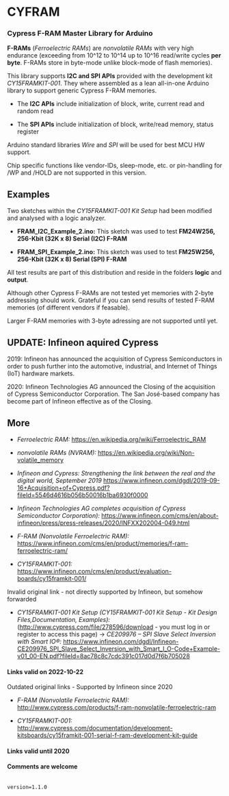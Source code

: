 # CYFRAM

### Cypress F-RAM Master Library for Arduino

**F-RAMs** (*Ferroelectric RAMs*) are *nonvolatile RAMs* with very high endurance (exceeding from 10^12 to 10^14 up to 10^16 read/write cycles **per byte**. F-RAMs store in byte-mode unlike block-mode of flash memories).

This library supports **I2C and SPI APIs** provided with the development kit *CY15FRAMKIT-001*. They where assembled as a lean all-in-one Arduino library to support generic Cypress F-RAM memories.

- The **I2C APIs** include initialization of block, write, current read and random read

- The **SPI APIs** include initialization of block, write/read memory, status register

Arduino standard libraries *Wire* and *SPI*  will be used for best MCU HW support.

Chip specific functions like vendor-IDs, sleep-mode, etc. or pin-handling for /WP and /HOLD are not supported in this version. 


## Examples 

Two sketches within the *CY15FRAMKIT-001 Kit Setup* had been modified and analysed with a logic analyzer. 

- **FRAM_I2C_Example_2.ino:** This sketch was used to test **FM24W256, 256-Kbit (32K x 8) Serial (I2C) F-RAM**

- **FRAM_SPI_Example_2.ino:** This sketch was used to test **FM25W256, 256-Kbit (32K x 8) Serial (SPI) F-RAM**

All test results are part of this distribution and reside in the folders **logic** and **output**. 

Although other Cypress F-RAMs are not tested yet memories with 2-byte addressing should work. Grateful if you can send results of tested F-RAM memories (of different vendors if feasable).

Larger F-RAM memories with 3-byte adressing are not supported until yet.

## UPDATE: Infineon aquired Cypress

2019: Infineon has announced the acquisition of Cypress Semiconductors in order to push further into the automotive, industrial, and Internet of Things (IoT) hardware markets.

2020: Infineon Technologies AG announced the Closing of the acquisition of Cypress Semiconductor Corporation. The San José-based company has become part of Infineon effective as of the Closing.

## More

- *Ferroelectric RAM:* https://en.wikipedia.org/wiki/Ferroelectric_RAM

- *nonvolatile RAMs (NVRAM):* https://en.wikipedia.org/wiki/Non-volatile_memory

- *Infineon and Cypress: Strengthening the link between the real and the digital world, September 2019*
https://www.infineon.com/dgdl/2019-09-16+Acquisition+of+Cypress.pdf?fileId=5546d4616b056b50016b1ba6930f0000

- *Infineon Technologies AG completes acquisition of Cypress Semiconductor Corporation):*
https://www.infineon.com/cms/en/about-infineon/press/press-releases/2020/INFXX202004-049.html

- *F-RAM (Nonvolatile Ferroelectric RAM):* https://www.infineon.com/cms/en/product/memories/f-ram-ferroelectric-ram/ 

- *CY15FRAMKIT-001:* 
https://www.infineon.com/cms/en/product/evaluation-boards/cy15framkit-001/

Invalid original link - not directly supported by Infineon, but somehow forwarded

- *CY15FRAMKIT-001 Kit Setup (CY15FRAMKIT-001 Kit Setup - Kit Design Files,Documentation, Examples):*
(http://www.cypress.com/file/278596/download  - you must log in or register to access this page) 
-> *CE209976 – SPI Slave Select Inversion with Smart IO®:*
https://www.infineon.com/dgdl/Infineon-CE209976_SPI_Slave_Select_Inversion_with_Smart_I_O-Code+Example-v01_00-EN.pdf?fileId=8ac78c8c7cdc391c017d0d7f6b705028

#### Links valid on 2022-10-22

Outdated original links - Supported by Infineon since 2020

- *F-RAM (Nonvolatile Ferroelectric RAM):*  
http://www.cypress.com/products/f-ram-nonvolatile-ferroelectric-ram

- *CY15FRAMKIT-001:* 
http://www.cypress.com/documentation/development-kitsboards/cy15framkit-001-serial-f-ram-development-kit-guide

#### Links valid until 2020


#### Comments are welcome
 
<code> 
version=1.1.0
</code>
